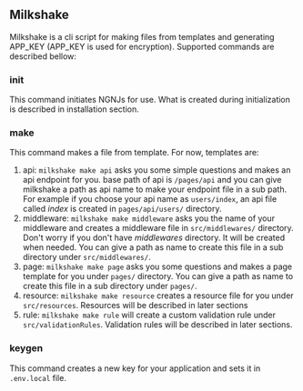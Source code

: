 ## Milkshake

Milkshake is a cli script for making files from templates and generating APP_KEY
(APP_KEY is used for encryption). Supported commands are described bellow:

### init

This command initiates NGNJs for use. What is created during initialization is
described in installation section.

### make

This command makes a file from template. For now, templates are:

1. api: `milkshake make api` asks you some simple questions and makes an api
endpoint for you. base path of api is `/pages/api` and you can give milkshake
a path as api name to make your endpoint file in a sub path. For example if you
choose your api name as `users/index`, an api file called *index* is created in
`pages/api/users/` directory.
2. middleware: `milkshake make middleware` asks you the name of your middleware
and creates a middleware file in `src/middlewares/` directory. Don't worry if you
don't have *middlewares* directory. It will be created when needed. You can give
a path as name to create this file in a sub directory under `src/middlewares/`.
3. page: `milkshake make page` asks you some questions and makes a page template
for you under `pages/` directory. You can give a path as name to create this
file in a sub directory under `pages/`.
4. resource: `milkshake make resource` creates a resource file for you under
`src/resources`. Resources will be described in later sections
5. rule: `milkshake make rule` will create a custom validation rule under
`src/validationRules`. Validation rules will be described in later sections.

### keygen

This command creates a new key for your application and sets it in `.env.local`
file.
